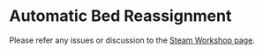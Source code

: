 # Automatic Bed Reassignment
Please refer any issues or discussion to the [Steam Workshop page](https://steamcommunity.com/sharedfiles/filedetails/?id=2404555784).
